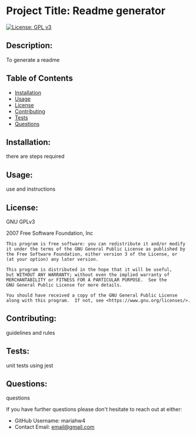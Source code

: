  # Project Title: Readme generator 
  [![License: GPL v3](https://img.shields.io/badge/License-GPLv3-blue.svg)](https://www.gnu.org/licenses/gpl-3.0)

  ## Description: 

  To generate a readme  

  ## Table of Contents
  * [Installation](#installation)
  * [Usage](#usage)
  * [License](#license)
  * [Contributing](#contributing)
  * [Tests](#tests)
  * [Questions](#questions)

  ## Installation: 

  there are steps required

  ## Usage: 

  use and instructions 

  ## License: 

  GNU GPLv3 

  2007 Free Software Foundation, Inc

    This program is free software: you can redistribute it and/or modify
    it under the terms of the GNU General Public License as published by
    the Free Software Foundation, either version 3 of the License, or
    (at your option) any later version.

    This program is distributed in the hope that it will be useful,
    but WITHOUT ANY WARRANTY; without even the implied warranty of
    MERCHANTABILITY or FITNESS FOR A PARTICULAR PURPOSE.  See the
    GNU General Public License for more details.

    You should have received a copy of the GNU General Public License
    along with this program.  If not, see <https://www.gnu.org/licenses/>.

  ## Contributing: 

  guidelines and rules

  ## Tests: 

  unit tests using jest 
  
  ## Questions: 

  questions 
  
  If you have further questions please don't hesitate to reach out at either:
* GitHub Username: mariahw4
* Contact Email: email@gmail.com

